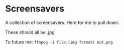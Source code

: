 # Screensavers

A collection of screensavers. Here for me to pull down.

These should all be .jpg

To future me:
`ffmpeg -i file.(img format) out.png`
